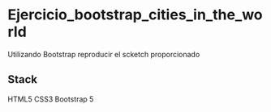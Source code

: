 # Ejercicio_bootstrap_cities_in_the_world
Utilizando Bootstrap reproducir el scketch proporcionado

## Stack
HTML5
CSS3
Bootstrap 5

